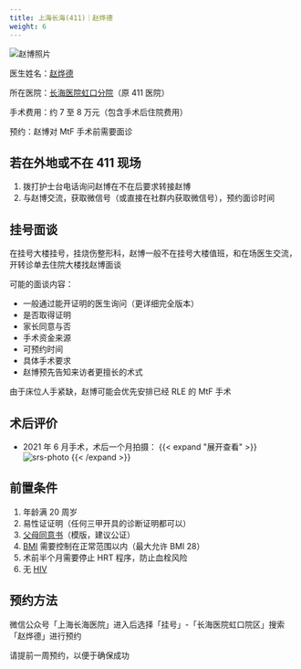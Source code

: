 ```yaml
---
title: 上海长海(411)｜赵烨德
weight: 6
---
```


![赵博照片](images/doctor/zhao-yede.jpg)

医生姓名：[赵烨德](https://www.haodf.com/doctor/6964528056.html)

所在医院：[长海医院虹口分院](https://amap.com/place/B0FFKP410J)（原 411 医院）

手术费用：约 7 至 8 万元（包含手术后住院费用）

预约：赵博对 MtF 手术前需要面诊

## 若在外地或不在 411 现场

1. 拨打护士台电话询问赵博在不在后要求转接赵博
1. 与赵博交流，获取微信号（或直接在社群内获取微信号），预约面诊时间

## 挂号面谈

在挂号大楼挂号，挂烧伤整形科，赵博一般不在挂号大楼值班，和在场医生交流，开转诊单去住院大楼找赵博面谈

可能的面谈内容：

- 一般通过能开证明的医生询问（更详细完全版本）
- 是否取得证明
- 家长同意与否
- 手术资金来源
- 可预约时间
- 具体手术要求
- 赵博预先告知来访者更擅长的术式

由于床位人手紧缺，赵博可能会优先安排已经 RLE 的 MtF 手术

## 术后评价

- 2021 年 6 月手术，术后一个月拍摄：
  {{< expand "展开查看" >}}
  ![srs-photo](/images/srs/srs-411.jpg)
  {{< /expand >}}

## 前置条件

1. 年龄满 20 周岁
1. 易性证证明（任何三甲开具的诊断证明都可以）
1. [父母同意书](/documents/srs-chhospital.pdf)（模版，建议公证）
1. [BMI](https://zh.wikipedia.org/zh-cn/身体质量指数) 需要控制在正常范围以内（最大允许 BMI 28）
1. 术前半个月需要停止 HRT 程序，防止血栓风险
1. 无 [HIV](https://zh.wikipedia.org/zh-cn/HIV)

## 预约方法

微信公众号「上海长海医院」进入后选择「挂号」-「长海医院虹口院区」搜索「赵烨德」进行预约

请提前一周预约，以便于确保成功

